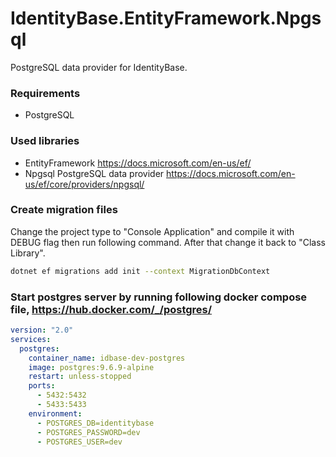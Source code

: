 # IdentityBase.EntityFramework.Npgsql

PostgreSQL data provider for IdentityBase.

### Requirements 

- PostgreSQL

### Used libraries

- EntityFramework https://docs.microsoft.com/en-us/ef/
- Npgsql PostgreSQL data provider https://docs.microsoft.com/en-us/ef/core/providers/npgsql/

### Create migration files

Change the project type to "Console Application" and compile it with DEBUG flag
then run following command. After that change it back to "Class Library".

```sh
dotnet ef migrations add init --context MigrationDbContext
```

### Start postgres server by running following docker compose file, https://hub.docker.com/_/postgres/

```yaml
version: "2.0"
services:
  postgres:
    container_name: idbase-dev-postgres
    image: postgres:9.6.9-alpine
    restart: unless-stopped
    ports:
      - 5432:5432
      - 5433:5433
    environment:
      - POSTGRES_DB=identitybase
      - POSTGRES_PASSWORD=dev
      - POSTGRES_USER=dev
```